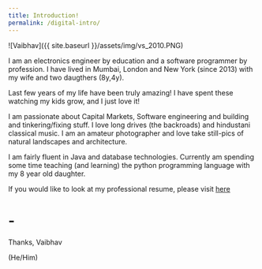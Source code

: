 ```yaml
---
title: Introduction! 
permalink: /digital-intro/
---
```


![Vaibhav]({{ site.baseurl }}/assets/img/vs_2010.PNG)

I am an electronics engineer by education and a software programmer by profession. I have lived in Mumbai, London and New York (since 2013) with my wife and two daugthers (8y,4y).

Last few years of my life have been truly amazing! I have spent these watching my kids grow, and I just love it! 

I am passionate about Capital Markets, Software engineering and building and tinkering/fixing stuff. I love long drives (the backroads) and hindustani classical music. I am an amateur photographer and love take still-pics of natural landscapes and architecture. 

I am fairly fluent in Java and database technologies. 
Currently am spending some time teaching (and learning) the python programming language with my 8 year old daughter. 

If you would like to look at my professional resume, please visit [here]({{site.baseurl}}/digital-resume)  

# -

Thanks, Vaibhav

(He/Him)
